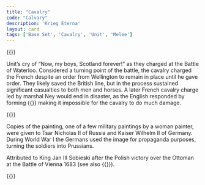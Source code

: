 ```yaml
---
title: "Cavalry"
code: "Calvary"
description: 'Krieg Eterna'
layout: card
tags: ['Base Set', 'Cavalry', 'Unit', 'Melee']
---
```

{{<card-detail-page title="Calvary" artwork="Scotland Forever! by Elizabeth Thompson (1881)" >}}
<p>
Unit’s cry of “Now, my boys, Scotland forever!” as they charged at the Battle of Waterloo.  Considered a turning point of the battle, the cavalry charged the French despite an order from Wellington to remain in place until he gave order.  They likely saved the British line, but in the process sustained significant casualties to both men and horses. A later French cavalry charge led by marshal Ney would end in disaster, as the English responded by forming {{<cardlink name="squares" code="square">}} making it impossible for the cavalry to do much damage.
</p>
{{<card-detail-image file="waterloo.jpg">}}
<p>
Copies of the painting, one of a few military paintings by a woman painter, were given to Tsar Nicholas II of Russia and Kaiser Wilhelm II of Germany.  During World War I the Germans used the image for propaganda purposes, turning the soldiers into Prussians.
</p>
<p>
Attributed to King Jan III Sobieski after the Polish victory over the Ottoman at the Battle of Vienna 1683 (see also {{<cardlink name="Siege" code="siege2">}}).
</p>
{{</card-detail-page>}}